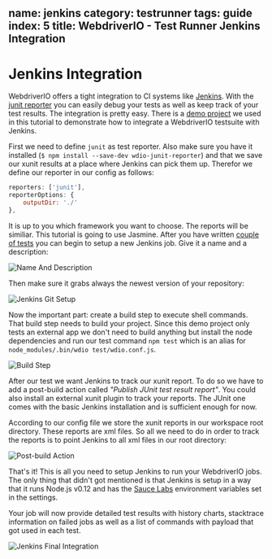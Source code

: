 name: jenkins
category: testrunner
tags: guide
index: 5
title: WebdriverIO - Test Runner Jenkins Integration
---

Jenkins Integration
===================

WebdriverIO offers a tight integration to CI systems like [Jenkins](https://jenkins-ci.org/). With the
[junit reporter](https://github.com/webdriverio/wdio-junit-reporter) you can easily debug your
tests as well as keep track of your test results. The integration is pretty easy. There is a
[demo project](https://github.com/christian-bromann/wdio-demo) we used in this tutorial
to demonstrate how to integrate a WebdriverIO testsuite with Jenkins.

First we need to define `junit` as test reporter. Also make sure you have it installed
(`$ npm install --save-dev wdio-junit-reporter`) and that we save our xunit results at a place
where Jenkins can pick them up. Therefor we define our reporter in our config as follows:

```js
reporters: ['junit'],
reporterOptions: {
    outputDir: './'
},
```

It is up to you which framework you want to choose. The reports will be similiar. This tutorial is going to use Jasmine.
After you have written [couple of tests](https://github.com/christian-bromann/wdio-demo/tree/master/test/specs)
you can begin to setup a new Jenkins job. Give it a name and a description:

![Name And Description](/images/jenkins-jobname.png "Name And Description")


Then make sure it grabs always the newest version of your repository:

![Jenkins Git Setup](/images/jenkins-gitsetup.png "Jenkins Git Setup")

Now the important part: create a build step to execute shell commands. That build step needs to build your
project. Since this demo project only tests an external app we don't need to build anything but install the
node dependencies and run our test command `npm test` which is an alias for `node_modules/.bin/wdio test/wdio.conf.js`.

![Build Step](/images/jenkins-runjob.png "Build Step")

After our test we want Jenkins to track our xunit report. To do so we have to add a post-build action
called _"Publish JUnit test result report"_. You could also install an external xunit plugin to track
your reports. The JUnit one comes with the basic Jenkins installation and is sufficient enough for now.

According to our config file we store the xunit reports in our workspace root directory. These reports are
xml files. So all we need to do in order to track the reports is to point Jenkins to all xml files in our root
directory:

![Post-build Action](/images/jenkins-postjob.png "Post-build Action")

That's it! This is all you need to setup Jenkins to run your WebdriverIO jobs. The only thing that
didn't got mentioned is that Jenkins is setup in a way that it runs Node.js v0.12 and has the [Sauce Labs](https://saucelabs.com/)
environment variables set in the settings.

Your job will now provide detailed test results with history charts, stacktrace information on failed jobs
as well as a list of commands with payload that got used in each test.

![Jenkins Final Integration](/images/jenkins-final.png "Jenkins Final Integration")
